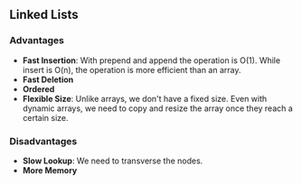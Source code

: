 ## Linked Lists

### Advantages

- **Fast Insertion**: With prepend and append the operation is O(1). While insert is O(n), the operation is more efficient than an array.
- **Fast Deletion**
- **Ordered**
- **Flexible Size**: Unlike arrays, we don't have a fixed size. Even with dynamic arrays, we need to copy and resize the array once they reach a certain size.

### Disadvantages

- **Slow Lookup**: We need to transverse the nodes.
- **More Memory**
